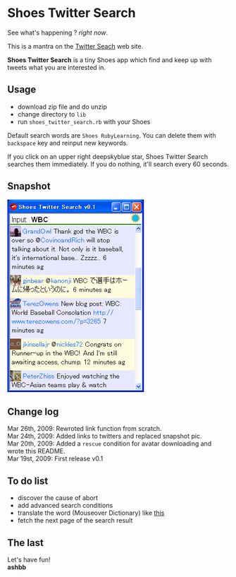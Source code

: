 Shoes Twitter Search
====================
See what's happening ? *right now*.

This is a mantra on the [Twitter Seach](http://search.twitter.com/) web site.

**Shoes Twitter Search** is a tiny Shoes app which find and keep up with tweets what you are interested in.


Usage
-----
- download zip file and do unzip
- change directory to `lib`
- run `shoes_twitter_search.rb` with your Shoes

Default search words are `Shoes RubyLearning`.
You can delete them with `backspace` key and reinput new keywords.

If you click on an upper right deepskyblue star, Shoes Twitter Search searches them immediately. If you do nothing, it'll search every 60 seconds.


Snapshot
--------
![shoes_twitter_search.png](http://github.com/ashbb/shoes_twitter_search/raw/master/imgs/shoes_twitter_search.png)


Change log
----------
Mar 26th, 2009: Rewroted link function from scratch. <br>
Mar 24th, 2009: Added links to twitters and replaced snapshot pic. <br>
Mar 20th, 2009: Added a `rescue` condition for avatar downloading and wrote this README. <br>
Mar 19st, 2009: First release v0.1


To do list
----------
- discover the cause of abort
- add advanced search conditions
- translate the word (Mouseover Dictionary) like [this](http://github.com/ashbb/shoes_translator/tree/master)
- fetch the next page of the search result


The last
--------
Let's have fun! <br>
**ashbb**

